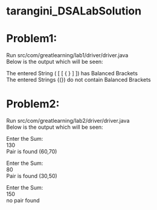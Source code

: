 # tarangini_DSALabSolution

# Problem1:
Run src/com/greatlearning/lab1/driver/driver.java\
Below is the output which will be seen:

The entered String ( [ [ { } ] ]) has Balanced Brackets\
The entered Strings {(}) do not contain Balanced Brackets


# Problem2:
Run src/com/greatlearning/lab2/driver/driver.java\
Below is the output which will be seen:

Enter the Sum:\
130\
Pair is found (60,70)

Enter the Sum:\
80\
Pair is found (30,50)

Enter the Sum:\
150\
no pair found



